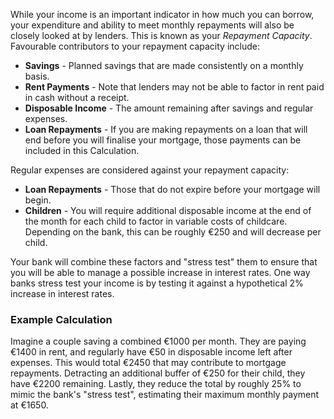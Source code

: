 While your income is an important indicator in how much you can borrow, your expenditure and ability to meet monthly repayments will also be closely looked at by lenders. 
 This is known as your *Repayment Capacity*. Favourable contributors to your repayment capacity include:
 * **Savings** - Planned savings that are made consistently on a monthly basis.
* **Rent Payments** - Note that lenders may not be able to factor in rent paid in cash without a receipt.
* **Disposable Income** - The amount remaining after savings and regular expenses.
* **Loan Repayments** - If you are making repayments on a loan that will end before you will finalise your mortgage, those payments can be included in this Calculation.

Regular expenses are considered against your repayment capacity:

* **Loan Repayments** - Those that do not expire before your mortgage will begin.
* **Children** - You will require additional disposable income at the end of the month for each child to factor in variable costs of childcare. 
 Depending on the bank, this can be roughly €250 and will decrease per child.

Your bank will combine these factors and "stress test" them to ensure that you will be able to manage a possible increase in interest rates.
 One way banks stress test your income is by testing it against a hypothetical 2% increase in interest rates. 
 

### Example Calculation


Imagine a couple saving a combined €1000 per month. They are paying €1400 in rent, and regularly have €50 in disposable income left after expenses.
 This would total €2450 that may contribute to mortgage repayments. Detracting an additional buffer of €250 for their child, they have €2200 remaining. 
 Lastly, they reduce the total by roughly 25% to mimic the bank's "stress test", estimating their maximum monthly payment at €1650. 
 